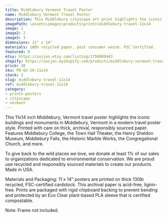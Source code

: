 ```yaml
---
title: Middlebury Vermont Travel Poster
name: Middlebury Vermont Travel Poster
description: This Middlebury cityscape art print highlights the iconic buildings and monuments in Middlebury, Vermont, arranged like a city skyline. Printed with care on thick, archival, responsibly sourced paper. Features Middlebury College, the Town Hall Theater, the Henry Sheldon Museum, Middlebury Falls, the Historic Marble Works, the Congregational Church, and more. Made in USA.
imagePath: \assets\images\products\prints\middlebury-travel-11x14
image: 1
image2: 2
image3: 3
dimensions: 11" x 14"
materials: 100% recycled paper, post consumer waste. FSC Certified.
featured: 0
etsy: https://soijen.etsy.com/listing/1750809443
shopify: https://soijen.myshopify.com/products/middlebury-vermont-travel-poster
price: 30
sku: PR-QV-26-11x14
stock: 1
slug: middlebury-travel-11x14
ref: middlebury-travel-11x14
category:
- prints-posters
- cityscape
- vermont
---
```

This 11x14 inch Middlebury, Vermont travel poster highlights the iconic buildings and monuments in Middlebury, Vermont in a modern travel poster style. Printed with care on thick, archival, responsibly sourced paper. Features Middlebury College, the Town Hall Theater, the Henry Sheldon Museum, Middlebury Falls, the Historic Marble Works, the Congregational Church, and more.

To give back to the wild places we love, we donate at least 1% of our sales to organizations dedicated to environmental conservation. We are proud use recycled and responsibly sourced materials to create our products. Made in USA.

Materials and Packaging:
11 x 14” posters are printed on thick 130lb recycled, FSC-certified cardstock. This archival paper is acid-free, lignin-free. Prints are packaged with rigid chipboard backing to prevent bending and protected by an Eco Clear plant-based PLA sleeve that is certified compostable.

Note: Frame not included.